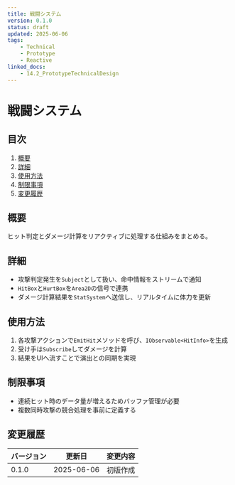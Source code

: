 ```yaml
---
title: 戦闘システム
version: 0.1.0
status: draft
updated: 2025-06-06
tags:
    - Technical
    - Prototype
    - Reactive
linked_docs:
    - 14.2_PrototypeTechnicalDesign
---
```


# 戦闘システム

## 目次

1. [概要](#概要)
2. [詳細](#詳細)
3. [使用方法](#使用方法)
4. [制限事項](#制限事項)
5. [変更履歴](#変更履歴)

## 概要

ヒット判定とダメージ計算をリアクティブに処理する仕組みをまとめる。

## 詳細

- 攻撃判定発生を`Subject`として扱い、命中情報をストリームで通知
- `HitBox`と`HurtBox`を`Area2D`の信号で連携
- ダメージ計算結果を`StatSystem`へ送信し、リアルタイムに体力を更新

## 使用方法

1. 各攻撃アクションで`EmitHit`メソッドを呼び、`IObservable<HitInfo>`を生成
2. 受け手は`Subscribe`してダメージを計算
3. 結果をUIへ流すことで演出との同期を実現

## 制限事項

- 連続ヒット時のデータ量が増えるためバッファ管理が必要
- 複数同時攻撃の競合処理を事前に定義する

## 変更履歴

| バージョン | 更新日     | 変更内容 |
| ---------- | ---------- | -------- |
| 0.1.0      | 2025-06-06 | 初版作成 |


